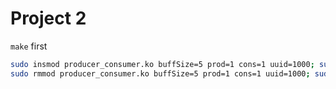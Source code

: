 # Project 2

`make` first

```bash
sudo insmod producer_consumer.ko buffSize=5 prod=1 cons=1 uuid=1000; sudo dmesg | tail -n 50
sudo rmmod producer_consumer.ko buffSize=5 prod=1 cons=1 uuid=1000; sudo dmesg | tail -n 50
```
